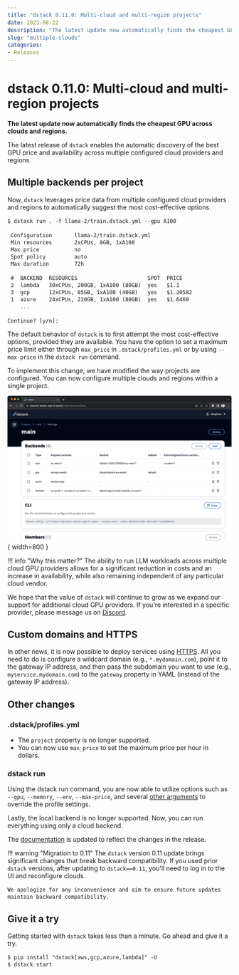 ```yaml
---
title: "dstack 0.11.0: Multi-cloud and multi-region projects"
date: 2023-08-22
description: "The latest update now automatically finds the cheapest GPU across clouds and regions."
slug: "multiple-clouds"
categories:
- Releases
---
```


# dstack 0.11.0: Multi-cloud and multi-region projects

__The latest update now automatically finds the cheapest GPU across clouds and regions.__

The latest release of `dstack` enables the automatic discovery of the best GPU price and availability across multiple
configured cloud providers and regions.

<!-- more -->

## Multiple backends per project

Now, `dstack` leverages price data from multiple configured cloud providers and regions to automatically suggest the
most cost-effective options.

<div class="termy small">

```shell
$ dstack run . -f llama-2/train.dstack.yml --gpu A100

 Configuration       llama-2/train.dstack.yml
 Min resources       2xCPUs, 8GB, 1xA100
 Max price           no
 Spot policy         auto
 Max duration        72h

 #  BACKEND  RESOURCES                      SPOT  PRICE
 2  lambda   30xCPUs, 200GB, 1xA100 (80GB)  yes   $1.1
 3  gcp      12xCPUs, 85GB, 1xA100 (40GB)   yes   $1.20582
 1  azure    24xCPUs, 220GB, 1xA100 (80GB)  yes   $1.6469
    ...

Continue? [y/n]:
```

</div>

The default behavior of `dstack` is to first attempt the most cost-effective options, provided they are available. You
have the option to set a maximum price limit either through `max_price` in `.dstack/profiles.yml` or by using
`--max-price` in the `dstack run` command.

To implement this change, we have modified the way projects are configured. You can now configure multiple clouds and
regions within a single project.

![](../../assets/images/dstack-hub-view-project.png){ width=800 }

!!! info "Why this matter?"
    The ability to run LLM workloads across multiple cloud GPU providers
    allows for a significant reduction in costs and an increase in availability,
    while also remaining independent of any particular cloud vendor.

We hope that the value of `dstack` will continue to grow as we expand our support for additional cloud GPU providers.
If you're interested in a specific provider, please message us on [Discord](https://discord.gg/u8SmfwPpMd).

## Custom domains and HTTPS

In other news, it is now possible to deploy services
using [HTTPS](../../docs/guides/services.md#configure-a-domain-and-enable-https-optional).
All you need to do is configure a wildcard domain (e.g., `*.mydomain.com`), point it to the gateway IP address, and then
pass the subdomain you want to use (e.g., `myservice.mydomain.com`) to the `gateway` property in
YAML (instead of the gateway IP address).

## Other changes

### .dstack/profiles.yml

 - The `project` property is no longer supported.
 - You can now use `max_price` to set the maximum price per hour in dollars.

### dstack run

Using the dstack run command, you are now able to utilize options such as `--gpu`, `--memory`, `--env`, `--max-price`,
and several [other arguments](../../docs/reference/cli/index.md#dstack-run) to override the profile settings.

Lastly, the local backend is no longer supported. Now, you can run everything using only a cloud backend.

The [documentation](../../docs/index.md) is updated to reflect the changes in the release.

!!! warning "Migration to 0.11"
    The `dstack` version 0.11 update brings significant changes that break backward compatibility. If you used prior `dstack`
    versions, after updating to `dstack==0.11`, you'll need to log in to the UI and reconfigure clouds. 

    We apologize for any inconvenience and aim to ensure future updates maintain backward compatibility.
    
## Give it a try

Getting started with `dstack` takes less than a minute. Go ahead and give it a try.

<div class="termy">

```shell
$ pip install "dstack[aws,gcp,azure,lambda]" -U
$ dstack start
```

</div>